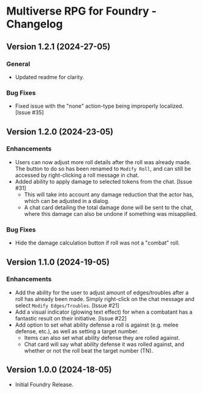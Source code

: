 <!-- markdownlint-disable MD024 -->

# Multiverse RPG for Foundry - Changelog

## Version 1.2.1 (2024-27-05)

### General

- Updated readme for clarity.

### Bug Fixes

- Fixed issue with the "none" action-type being improperly localized. [Issue #35]

## Version 1.2.0 (2024-23-05)

### Enhancements

- Users can now adjust more roll details after the roll was already made. The button to do so has been renamed to `Modify Roll`, and can still be accessed by right-clicking a roll message in chat.
- Added ability to apply damage to selected tokens from the chat. [Issue #31]
  - This will take into account any damage reduction that the actor has, which can be adjusted in a dialog.
  - A chat card detailing the total damage done will be sent to the chat, where this damage can also be undone if something was misapplied.

### Bug Fixes

- Hide the damage calculation button if roll was not a "combat" roll.

## Version 1.1.0 (2024-19-05)

### Enhancements

- Add the ability for the user to adjust amount of edges/troubles after a roll has already been made. Simply right-click on the chat message and select `Modify Edges/Troubles`. [Issue #21]
- Add a visual indicator (glowing text effect) for when a combatant has a fantastic result on their initiative. [Issue #22]
- Add option to set what ability defense a roll is against (e.g. melee defense, etc.), as well as setting a target number.
  - Items can also set what ability defense they are rolled against.
  - Chat card will say what ability defense it was rolled against, and whether or not the roll beat the target number (TN).

## Version 1.0.0 (2024-18-05)

- Initial Foundry Release.
